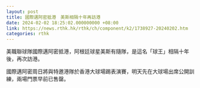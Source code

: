 ```yaml
---
layout: post
title: 國際邁阿密抵港　美斯相隔十年再訪港
date: 2024-02-02 18:25:02.000000000 +08:00
link: https://news.rthk.hk/rthk/ch/component/k2/1738927-20240202.htm
categories: rthk
---
```


美職聯球隊國際邁阿密抵港，阿根廷球星美斯有隨隊，是這名「球王」相隔十年後，再次訪港。

國際邁阿密周日將與特邀港隊於香港大球場踢表演賽，明天先在大球場出席公開訓練，兩場門票早前已售罄。
